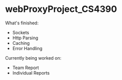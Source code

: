 # webProxyProject_CS4390

What's finished: 
- Sockets
- Http Parsing
- Caching
- Error Handling

Currently being worked on:
- Team Report
- Individual Reports

